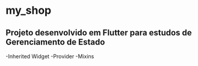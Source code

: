 # my_shop

## Projeto desenvolvido em Flutter para estudos de Gerenciamento de Estado

-Inherited Widget
-Provider
-Mixins